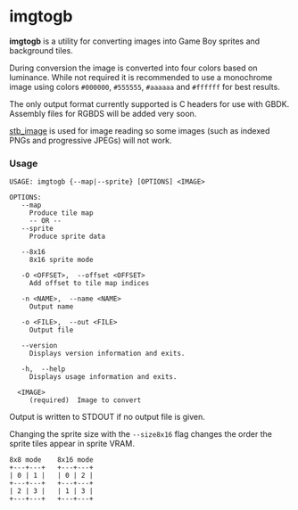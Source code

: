 imgtogb
=======

**imgtogb** is a utility for converting images into Game Boy sprites and background tiles.

During conversion the image is converted into four colors based on luminance. While not required it is recommended to use a monochrome image using colors `#000000`, `#555555`, `#aaaaaa` and `#ffffff` for best results.

The only output format currently supported is C headers for use with GBDK. Assembly files for RGBDS will be added very soon.

[stb_image](http://nothings.org/stb_image.c) is used for image reading so some images (such as indexed PNGs and progressive JPEGs) will not work.

### Usage ###

    USAGE: imgtogb {--map|--sprite} [OPTIONS] <IMAGE>

    OPTIONS: 
       --map
         Produce tile map
         -- OR --
       --sprite
         Produce sprite data

       --8x16
         8x16 sprite mode

       -O <OFFSET>,  --offset <OFFSET>
         Add offset to tile map indices

       -n <NAME>,  --name <NAME>
         Output name

       -o <FILE>,  --out <FILE>
         Output file

       --version
         Displays version information and exits.

       -h,  --help
         Displays usage information and exits.

      <IMAGE>
         (required)  Image to convert

Output is written to STDOUT if no output file is given.
    
Changing the sprite size with the `--size8x16` flag changes the order the sprite tiles appear in sprite VRAM.

    8x8 mode    8x16 mode
    +---+---+   +---+---+
    | 0 | 1 |   | 0 | 2 |
    +---+---+   +---+---+
    | 2 | 3 |   | 1 | 3 |
    +---+---+   +---+---+
